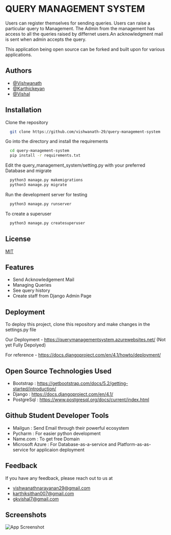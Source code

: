 
# QUERY MANAGEMENT SYSTEM
Users can register themselves for sending queries. 
Users can raise a particular query to Management. 
The Admin from the management has access to all the queries raised by differnet users.An acknowledgment mail is sent when admin accepts the query.

This application being open source can be forked and built upon for various applications.

## Authors

- [@Vishwanath](https://github.com/vishwanath-29)
- [@Karthickeyan](https://github.com/karthickeyan03)
- [@Vishal](https://github.com/gkvishal7)


## Installation

Clone the repository 
```bash
  git clone https://github.com/vishwanath-29/query-management-system
```

Go into the directory and install the requirements
```bash
  cd query-management-system
  pip install -r requirements.txt
```
Edit the query_management_system/setting.py with your preferred Database and migrate
```bash
  python3 manage.py makemigrations
  python3 manage.py migrate
```
Run the development server for testing
```bash
  python3 manage.py runserver
```
To create a superuser 
```bash
  python3 manage.py createsuperuser
```
## License

[MIT](https://choosealicense.com/licenses/mit/)


## Features

- Send Acknowledgement Mail
- Managing Queries
- See query history
- Create staff from Django Admin Page


## Deployment

To deploy this project, clone this repository and make changes in the settings.py file

Our Deployment - https://querymanagementsystem.azurewebsites.net/ (Not yet Fully Depolyed)

For reference - https://docs.djangoproject.com/en/4.1/howto/deployment/ 



## Open Source Technologies Used

- Bootstrap : https://getbootstrap.com/docs/5.2/getting-started/introduction/
- Django : https://docs.djangoproject.com/en/4.1/
- PostgreSql : https://www.postgresql.org/docs/current/index.html


## Github Student Developer Tools
- Mailgun : Send Email through their powerful ecosystem
- Pycharm : For easier python development
- Name.com : To get free Domain
- Microsoft Azure : For Database-as-a-service and Platform-as-as-service for applicaion deployment

## Feedback

If you have any feedback, please reach out to us at 
- vishwanathnarayanan29@gmail.com
- karthiksithan007@gmail.com
- gkvishal7@gmail.com


## Screenshots

![App Screenshot](https://via.placeholder.com/468x300?text=App+Screenshot+Here)

